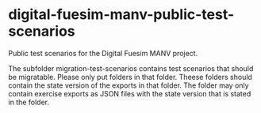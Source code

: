 # digital-fuesim-manv-public-test-scenarios
Public test scenarios for the Digital Fuesim MANV project.

The subfolder migration-test-scenarios contains test scenarios that should be migratable. Please only put folders in that folder. Theese folders should contain the state version of the exports in that folder. The folder may only contain exercise exports as JSON files with the state version that is stated in the folder.
